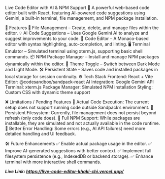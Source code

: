 Live Code Editor with AI & NPM Support
🚀 A powerful web-based code editor built with React, featuring AI-powered code suggestions using Gemini, a built-in terminal, file management, and NPM package installation.

📌 Features
📄 File Management – Create, delete, and manage files within the editor.
💡 AI Code Suggestions – Uses Google Gemini AI to analyze and suggest improvements to your code.
📝 Code Editor – A Monaco-based editor with syntax highlighting, auto-completion, and linting.
🖥️ Terminal Emulator – Simulated terminal using xterm.js, supporting basic shell commands.
📦 NPM Package Manager – Install and manage NPM packages dynamically within the editor.
🌙 Theme Toggle – Switch between Dark Mode and Light Mode.
🛠️ Persistent State – Saves code and installed packages in local storage for session continuity.
⚙️ Tech Stack
Frontend: React + Vite
Editor: @codesandbox/sandpack-react
AI Integration: Google Gemini API
Terminal: xterm.js
Package Manager: Simulated NPM installation
Styling: Custom CSS with dynamic theme support

❌ Limitations / Pending Features
🔴 Actual Code Execution: The current setup does not support running code outside Sandpack’s environment.
🔴 Persistent Filesystem: Currently, file management does not persist beyond refresh (only code does).
🔴 Full NPM Support: While packages are installable, they are simulated and not actually available in the code runtime.
🔴 Better Error Handling: Some errors (e.g., AI API failures) need more detailed handling and UI feedback.

🛠️ Future Enhancements
✅ Enable actual package usage in the editor.
✅ Improve AI-generated suggestions with better context.
✅ Implement full filesystem persistence (e.g., IndexedDB or backend storage).
✅ Enhance terminal with more interactive shell commands.

***Live Link: https://live-code-editor-khaki-chi.vercel.app/***
